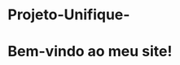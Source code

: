 # Projeto-Unifique-

<!DOCTYPE html>
<html>
<head>
 
</head>
<body>
 <h1>Bem-vindo ao meu site!</h1>
</body>
</html>
